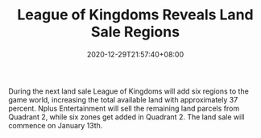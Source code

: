 ﻿---
title: "League of Kingdoms Reveals Land Sale Regions"
date: 2020-12-29T21:57:40+08:00
lastmod: 2020-12-29T16:45:40+08:00
draft: false
authors: ["Wenda"]
description: "During the next land sale League of Kingdoms will add six regions to the game world, increasing the total available land with approximately 37 percent. Nplus Entertainment will sell the remaining land parcels from Quadrant 2, while six zones get added in Quadrant 2. The land sale will commence on January 13th."
featuredImage: "league-of-kingdoms-reveals-land-sale-regions.png"
tags: ["Strategy Games","Play to Earn"]
categories: ["news"]
news: ["Strategy Games"]
weight: 
lightgallery: true
pinned: false
recommend: false
recommend1: false
---

During the next land sale League of Kingdoms will add six regions to the game world, increasing the total available land with approximately 37 percent. Nplus Entertainment will sell the remaining land parcels from Quadrant 2, while six zones get added in Quadrant 2. The land sale will commence on January 13th.

<!--more-->


